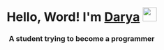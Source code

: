 <h1 align="center">Hello, Word! I'm <a href="https://daniilshat.ru/" target="_blank">Darya</a> 
<img src="https://github.com/blackcater/blackcater/raw/main/images/Hi.gif" height="32"/></h1>
<h3 align="center"> A student trying to become a programmer</h3>
